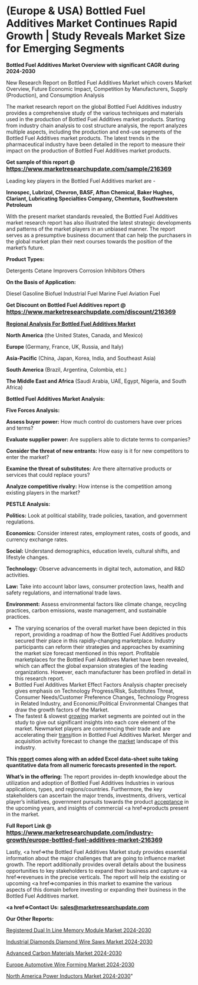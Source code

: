# (Europe & USA) Bottled Fuel Additives Market Continues Rapid Growth | Study Reveals Market Size for Emerging Segments

<strong>Bottled Fuel Additives Market Overview with significant CAGR during 2024-2030</strong>

New Research Report on Bottled Fuel Additives Market which covers Market Overview, Future Economic Impact, Competition by Manufacturers, Supply (Production), and Consumption Analysis

The market research report on the global Bottled Fuel Additives industry provides a comprehensive study of the various techniques and materials used in the production of Bottled Fuel Additives market products. Starting from industry chain analysis to cost structure analysis, the report analyzes multiple aspects, including the production and end-use segments of the Bottled Fuel Additives market products. The latest trends in the pharmaceutical industry have been detailed in the report to measure their impact on the production of Bottled Fuel Additives market products.

<strong>Get sample of this report @ <a href=https://www.marketresearchupdate.com/sample/216369><font size=3 color=#0000ff>https://www.marketresearchupdate.com/sample/216369</font></a></strong>

Leading key players in the Bottled Fuel Additives market are -

<strong>Innospec, Lubrizol, Chevron, BASF, Afton Chemical, Baker Hughes, Clariant, Lubricating Specialties Company, Chemtura, Southwestern Petroleum</strong>

With the present market standards revealed, the Bottled Fuel Additives market research report has also illustrated the latest strategic developments and patterns of the market players in an unbiased manner. The report serves as a presumptive business document that can help the purchasers in the global market plan their next courses towards the position of the market’s future.

<strong>Product Types:</strong>

Detergents
Cetane Improvers
Corrosion Inhibitors
Others

<strong>On the Basis of Application:</strong>

Diesel
Gasoline
Biofuel
Industrial Fuel
Marine Fuel
Aviation Fuel

<strong>Get Discount on Bottled Fuel Additives report @ <a href=https://www.marketresearchupdate.com/discount/216369><font size=3 color=#0000ff>https://www.marketresearchupdate.com/discount/216369</font></a></strong>

<strong><u><b>Regional Analysis For Bottled Fuel Additives Market</b></u></strong>

<strong><b>North America</b></strong> (the United States, Canada, and Mexico)

<strong><b>Europe </b></strong>(Germany, France, UK, Russia, and Italy)

<strong><b>Asia-Pacific</b></strong> (China, Japan, Korea, India, and Southeast Asia)

<strong><b>South America</b></strong> (Brazil, Argentina, Colombia, etc.)

<strong><b>The Middle East and Africa</b></strong> (Saudi Arabia, UAE, Egypt, Nigeria, and South Africa)

<strong>Bottled Fuel Additives Market Analysis:</strong>

<strong>Five Forces Analysis:</strong>

<strong>Assess buyer power:</strong> How much control do customers have over prices and terms?

<strong>Evaluate supplier power:</strong> Are suppliers able to dictate terms to companies?

<strong>Consider the threat of new entrants:</strong> How easy is it for new competitors to enter the market?

<strong>Examine the threat of substitutes:</strong> Are there alternative products or services that could replace yours?

<strong>Analyze competitive rivalry:</strong> How intense is the competition among existing players in the market?

<strong>PESTLE Analysis:</strong>

<strong>Politics:</strong> Look at political stability, trade policies, taxation, and government regulations.

<strong>Economics:</strong> Consider interest rates, employment rates, costs of goods, and currency exchange rates.

<strong>Social:</strong> Understand demographics, education levels, cultural shifts, and lifestyle changes.

<strong>Technology:</strong> Observe advancements in digital tech, automation, and R&D activities.

<strong>Law:</strong> Take into account labor laws, consumer protection laws, health and safety regulations, and international trade laws.

<strong>Environment:</strong> Assess environmental factors like climate change, recycling practices, carbon emissions, waste management, and sustainable practices.

<ul>
  <li>The varying scenarios of the overall market have been depicted in this report, providing a roadmap of how the Bottled Fuel Additives products secured their place in this rapidly-changing marketplace. Industry participants can reform their strategies and approaches by examining the market size forecast mentioned in this report. Profitable marketplaces for the Bottled Fuel Additives Market have been revealed, which can affect the global expansion strategies of the leading organizations. However, each manufacturer has been profiled in detail in this research report.</li>
  <li>Bottled Fuel Additives Market Effect Factors Analysis chapter precisely gives emphasis on Technology Progress/Risk, Substitutes Threat, Consumer Needs/Customer Preference Changes, Technology Progress in Related Industry, and Economic/Political Environmental Changes that draw the growth factors of the Market.</li>
  <li>The fastest &amp; slowest <a href=ASDF991299>growing</a> market segments are pointed out in the study to give out significant insights into each core element of the market. Newmarket players are commencing their trade and are accelerating their <a href=>trans</a>ition in Bottled Fuel Additives Market. Merger and acquisition activity forecast to change the <a href=>market</a> landscape of this industry.</li>
</ul>
<strong>This <a href=>report</a> comes along with an added Excel data-sheet suite taking quantitative data from all numeric forecasts presented in the report.</strong>

<strong>What’s in the offering:</strong> The report provides in-depth knowledge about the utilization and adoption of Bottled Fuel Additives Industries in various applications, types, and regions/countries. Furthermore, the key stakeholders can ascertain the major trends, investments, drivers, vertical player’s initiatives, government pursuits towards the product <a href=ASDF881288>acceptance</a> in the upcoming years, and insights of commercial <a href=>products</a> present in the market.

<strong>Full Report Link @ <a href=https://www.marketresearchupdate.com/industry-growth/europe-bottled-fuel-additives-market-216369><font size=3 color=#0000ff>https://www.marketresearchupdate.com/industry-growth/europe-bottled-fuel-additives-market-216369</font></a></strong>

Lastly, <a href=>the</a> Bottled Fuel Additives Market study provides essential information about the major challenges that are going to influence market growth. The report additionally provides overall details about the business opportunities to key stakeholders to expand their business and capture <a href=>revenues</a> in the precise verticals. The report will help the existing or upcoming <a href=>companies</a> in this market to examine the various aspects of this domain before investing or expanding their business in the Bottled Fuel Additives market.

<strong><a href=><strong>Contact Us:</strong></a></strong>
<strong>sales@marketresearchupdate.com</strong>

<strong>Our Other Reports:</strong>

<a href=https://www.linkedin.com/pulse/registered-dual-in-line-memory-module-market-2023-size>Registered Dual In Line Memory Module Market 2024-2030</a>

<a href=https://www.linkedin.com/pulse/industrial-diamonds-diamond-wire-saws-market>Industrial Diamonds Diamond Wire Saws Market 2024-2030</a>

<a href=https://www.linkedin.com/pulse/advanced-carbon-materials-market-2023-remarking-enormous>Advanced Carbon Materials Market 2024-2030</a>

<a href=https://www.linkedin.com/pulse/europe-automotive-wire-forming-market-analysis-ooxgf/>Europe Automotive Wire Forming Market 2024-2030</a>

<a href=https://www.linkedin.com/pulse/north-america-power-inductors-market-2023-challenges-h2wzf/>North America Power Inductors Market 2024-2030</a>"
